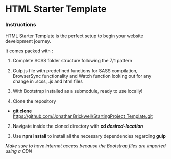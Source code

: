 # HTML Starter Template

### Instructions

HTML Starter Template is the perfect setup to begin your website development journey.

It comes packed with :

1. Complete SCSS folder structure following the 7/1 pattern
2. Gulp.js file with predefined functions for SASS compilation, BrowserSync functionality and Watch function looking out for any change in .scss, .js and html files
3. With Bootstrap installed as a submodule, ready to use locally!

1. Clone the repository 
  - **git clone** https://github.com/JonathanBrickwell/StartingProject_Template.git
  
2. Navigate inside the cloned directory with **cd *desired-location***

3. Use **npm install** to install all the necessary dependencies regarding **gulp** 

*Make sure to have internet access because the Bootstrap files are imported using a CDN*
